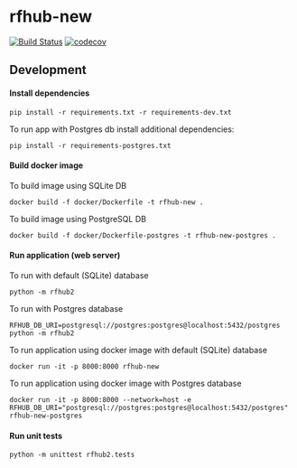 # rfhub-new

[![Build Status](https://travis-ci.org/pbylicki/rfhub-new.svg?branch=master)](https://travis-ci.org/pbylicki/rfhub-new)
[![codecov](https://codecov.io/gh/pbylicki/rfhub-new/branch/master/graph/badge.svg)](https://codecov.io/gh/pbylicki/rfhub-new)
## Development

#### Install dependencies
```
pip install -r requirements.txt -r requirements-dev.txt
```
To run app with Postgres db install additional dependencies:
```
pip install -r requirements-postgres.txt
```
#### Build docker image
To build image using SQLite DB
```
docker build -f docker/Dockerfile -t rfhub-new .
```
To build image using PostgreSQL DB
```
docker build -f docker/Dockerfile-postgres -t rfhub-new-postgres .
```
#### Run application (web server)
To run with default (SQLite) database
```
python -m rfhub2
```
To run with Postgres database
```
RFHUB_DB_URI=postgresql://postgres:postgres@localhost:5432/postgres python -m rfhub2
```
To run application using docker image with default (SQLite) database
```
docker run -it -p 8000:8000 rfhub-new
```
To run application using docker image with Postgres database
```
docker run -it -p 8000:8000 --network=host -e RFHUB_DB_URI="postgresql://postgres:postgres@localhost:5432/postgres" rfhub-new-postgres
```
#### Run unit tests
```
python -m unittest rfhub2.tests
```

